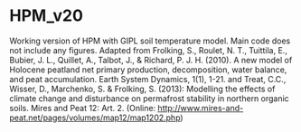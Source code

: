 # HPM_v20
Working version of HPM with GIPL soil temperature model.
Main code does not include any figures.
Adapted from Frolking, S., Roulet, N. T., Tuittila, E., Bubier, J. L., Quillet, A., Talbot, J., & Richard, P. J. H. (2010). A new model of Holocene peatland net primary production, decomposition, water balance, and peat accumulation. Earth System Dynamics, 1(1), 1-21.
and
Treat, C.C., Wisser, D., Marchenko, S. & Frolking, S. (2013): Modelling the effects of climate change and disturbance on permafrost stability in northern organic soils. Mires and Peat 12: Art. 2. (Online: http://www.mires-and-peat.net/pages/volumes/map12/map1202.php)
